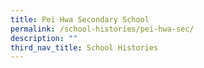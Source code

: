 ```yaml
---
title: Pei Hwa Secondary School
permalink: /school-histories/pei-hwa-sec/
description: ""
third_nav_title: School Histories
---
```

